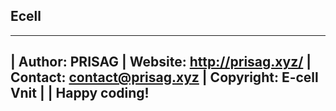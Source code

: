
Ecell
-----
----------------------------------------
|       Author: 		PRISAG
|       Website: 		http://prisag.xyz/
|       Contact: 		contact@prisag.xyz
|       Copyright:      E-cell Vnit
|
|       Happy coding!
----------------------------------------
